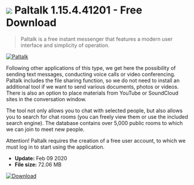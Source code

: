 # ![](https://cdn.softexe.net/static/icon/a/paltalk-9940.png) Paltalk 1.15.4.41201 - Free Download

> Paltalk is a free instant messenger that features a modern user interface and simplicity of operation.

[![Paltalk](https://gallery.dpcdn.pl/imgc/Tools/83994/g_-_420x350_1.5_-_x94d4f0f1-08af-4067-a349-88c7baf95a37.jpg)](https://softexe.net/win/internet/messenger/paltalk:aadR.html)

Following other applications of this type, we get here the possibility of sending text messages, conducting voice calls or video conferencing. Paltalk includes the file sharing function, so we do not need to install an additional tool if we want to send various documents, photos or videos. There is also an option to place materials from YouTube or SoundCloud sites in the conversation window.
 
 The tool not only allows you to chat with selected people, but also allows you to search for chat rooms (you can freely view them or use the included search engine). The database contains over 5,000 public rooms to which we can join to meet new people.
 
 Attention!
 Paltalk requires the creation of a free user account, to which we must log in to start using the application.


- **Update:** Feb 09 2020
- **File size:** 72.06 MB

[![Download](https://cdn.softexe.net/static/img/download.png)](https://softexe.net/win/internet/messenger/paltalk:aadR.html)

